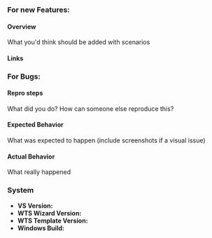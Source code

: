 ### For new Features:

#### Overview

What you'd think should be added with scenarios

#### Links

### For Bugs:

#### Repro steps

What did you do? How can someone else reproduce this?

#### Expected Behavior

What was expected to happen
(include screenshots if a visual issue)

#### Actual Behavior

What really happened

### System

* **VS Version:**
* **WTS Wizard Version:**
* **WTS Template Version:**
* **Windows Build:**
